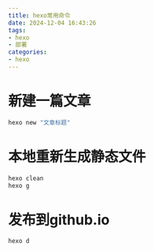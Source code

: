 ```yaml
---
title: hexo常用命令
date: 2024-12-04 16:43:26
tags: 
- hexo
- 部署
categories: 
- hexo
---
```


# 新建一篇文章
```bash
hexo new "文章标题"
```

# 本地重新生成静态文件
```bash
hexo clean
hexo g
```

# 发布到github.io
```bash
hexo d
```